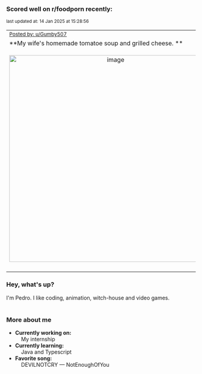 ### Scored well on r/foodporn recently:

<p align="left"><sub>last updated at: 14 Jan 2025 at 15:28:56</sub></p>

|   |
| --- |
| <sub>[Posted by: u/Gumby507][source]</sub> |
| **My wife's homemade tomatoe soup and grilled cheese. ** | 
|<p align="center"> <img alt="image" src="https://i.redd.it/hvyercl44gce1.jpeg" width="550" /> </p>|
|   |

### Hey, what's up?

I'm Pedro. I like coding, animation, witch-house and video games.<br><br>

### More about me
- **Currently working on:**  
&nbsp;&nbsp;&nbsp;&nbsp;My internship
- **Currently learning:**  
&nbsp;&nbsp;&nbsp;&nbsp;Java and Typescript
- **Favorite song:**  
&nbsp;&nbsp;&nbsp;&nbsp;DEVILNOTCRY — NotEnoughOfYou<br><br>

  



  
  
  
[linkedin]: https://linkedin.com/in/pedro-h-r-gomes-8a487b14a/
[gmail]: mailto:pilique11@gmail.com
[source]: https://reddit.com/r/FoodPorn/comments/1hz8gdv/my_wifes_homemade_tomatoe_soup_and_grilled_cheese/
[redditAPI]: https://www.reddit.com/dev/api/